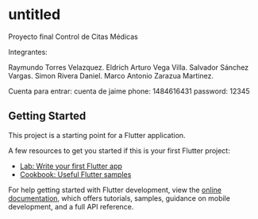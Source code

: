 # untitled
Proyecto final Control de Citas Médicas

Integrantes:

Raymundo Torres Velazquez.
Eldrich Arturo Vega Villa.
Salvador Sánchez Vargas.
Simon Rivera Daniel.
Marco Antonio Zarazua Martinez.

Cuenta para entrar: 
cuenta de jaime
phone: 1484616431
password: 12345

## Getting Started

This project is a starting point for a Flutter application.

A few resources to get you started if this is your first Flutter project:

- [Lab: Write your first Flutter app](https://docs.flutter.dev/get-started/codelab)
- [Cookbook: Useful Flutter samples](https://docs.flutter.dev/cookbook)

For help getting started with Flutter development, view the
[online documentation](https://docs.flutter.dev/), which offers tutorials,
samples, guidance on mobile development, and a full API reference.
